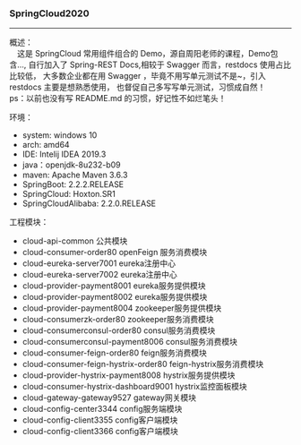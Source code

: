 ### SpringCloud2020

---
[>_>]: 这是注释

概述：  
&emsp;这是 SpringCloud 常用组件组合的 Demo，源自周阳老师的课程，Demo包含...,
自行加入了 Spring-REST Docs,相较于 Swagger 而言，restdocs 使用占比比较低，
大多数企业都在用 Swagger ，毕竟不用写单元测试不是~，引入 restdocs 主要是想熟悉使用，
也督促自己多写写单元测试，习惯成自然！  
ps：以前也没有写 README.md 的习惯，好记性不如烂笔头！


环境：
+ system: windows 10
+ arch: amd64
+ IDE: Intelij IDEA 2019.3
+ java：openjdk-8u232-b09
+ maven: Apache Maven 3.6.3
+ SpringBoot: 2.2.2.RELEASE
+ SpringCloud: Hoxton.SR1
+ SpringCloudAlibaba: 2.2.0.RELEASE


工程模块：
+ cloud-api-common 公共模块
+ cloud-consumer-order80 openFeign 服务消费模块
+ cloud-eureka-server7001 eureka注册中心
+ cloud-eureka-server7002 eureka注册中心
+ cloud-provider-payment8001 eureka服务提供模块
+ cloud-provider-payment8002 eureka服务提供模块
+ cloud-provider-payment8004 zookeeper服务提供模块
+ cloud-consumerzk-order80 zookeeper服务消费模块
+ cloud-consumerconsul-order80 consul服务消费模块
+ cloud-consumerconsul-payment8006 consul服务消费模块
+ cloud-consumer-feign-order80 feign服务消费模块
+ cloud-consumer-feign-hystrix-order80 feign-hystrix服务消费模块
+ cloud-provider-hystrix-payment8008 hystrix服务提供模块
+ cloud-consumer-hystrix-dashboard9001 hystrix监控面板模块
+ cloud-gateway-gateway9527 gateway网关模块
+ cloud-config-center3344 config服务端模块
+ cloud-config-client3355 config客户端模块
+ cloud-config-client3366 config客户端模块